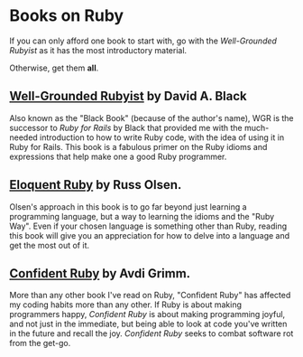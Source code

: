 # Books on Ruby

If you can only afford one book to start with, go with the _Well-Grounded Rubyist_ as it has the most introductory material.

Otherwise, get them **all**.

## [Well-Grounded Rubyist](http://www.amazon.com/The-Well-Grounded-Rubyist-David-Black/dp/1617291692) by David A. Black ##

Also known as the "Black Book" \(because of the author's name\), WGR is the successor to _Ruby for Rails_ by Black that provided me with the much-needed introduction to how to write Ruby code, with the idea of using it in Ruby for Rails. This book is a fabulous primer on the Ruby idioms and expressions that help make one a good Ruby programmer.

## [Eloquent Ruby](https://www.goodreads.com/book/show/9364729-eloquent-ruby) by Russ Olsen. ##

Olsen's approach in this book is to go far beyond just learning a programming language, but a way to learning the idioms and the "Ruby Way". Even if your chosen language is something other than Ruby, reading this book will give you an appreciation for how to delve into a language and get the most out of it.

## [Confident Ruby](http://www.confidentruby.com/) by Avdi Grimm. ##

More than any other book I've read on Ruby, "Confident Ruby" has affected my coding habits more than any other. If Ruby is about making programmers happy, _Confident Ruby_ is about making programming joyful, and not just in the immediate, but being able to look at code you've written in the future and recall the joy. _Confident Ruby_ seeks to combat software rot from the get-go.
